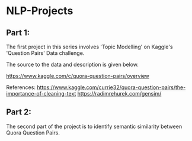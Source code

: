 # NLP-Projects

## Part 1: 

The first project in this series involves 'Topic Modelling' on Kaggle's 'Question Pairs' Data challenge.

The source to the data and description is given below.

https://www.kaggle.com/c/quora-question-pairs/overview



References:
https://www.kaggle.com/currie32/quora-question-pairs/the-importance-of-cleaning-text
https://radimrehurek.com/gensim/

## Part 2:

The second part of the project is to identify semantic similarity between Quora Question Pairs. 


